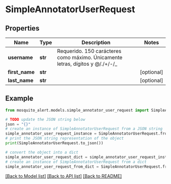# SimpleAnnotatorUserRequest


## Properties

Name | Type | Description | Notes
------------ | ------------- | ------------- | -------------
**username** | **str** | Requerido. 150 carácteres como máximo. Únicamente letras, dígitos y @/./+/-/_  | 
**first_name** | **str** |  | [optional] 
**last_name** | **str** |  | [optional] 

## Example

```python
from mosquito_alert.models.simple_annotator_user_request import SimpleAnnotatorUserRequest

# TODO update the JSON string below
json = "{}"
# create an instance of SimpleAnnotatorUserRequest from a JSON string
simple_annotator_user_request_instance = SimpleAnnotatorUserRequest.from_json(json)
# print the JSON string representation of the object
print(SimpleAnnotatorUserRequest.to_json())

# convert the object into a dict
simple_annotator_user_request_dict = simple_annotator_user_request_instance.to_dict()
# create an instance of SimpleAnnotatorUserRequest from a dict
simple_annotator_user_request_from_dict = SimpleAnnotatorUserRequest.from_dict(simple_annotator_user_request_dict)
```
[[Back to Model list]](../README.md#documentation-for-models) [[Back to API list]](../README.md#documentation-for-api-endpoints) [[Back to README]](../README.md)


